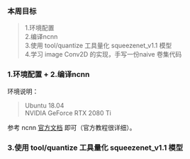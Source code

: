 ### 本周目标
>1.环境配置  
    2.编译ncnn  
    3.使用 tool/quantize 工具量化 squeezenet_v1.1 模型  
    4.学习 image Conv2D 的实现，手写一份naive 卷集代码  
### 1.环境配置 + 2.编译ncnn
环境说明：  
>Ubuntu 18.04  
>NVIDIA GeForce RTX 2080 Ti  

参考 ncnn    [官方文档](https://github.com/Tencent/ncnn/wiki/how-to-build#build-for-linux) 即可（官方教程很详细）。
### 3.使用 tool/quantize 工具量化 squeezenet_v1.1 模型
